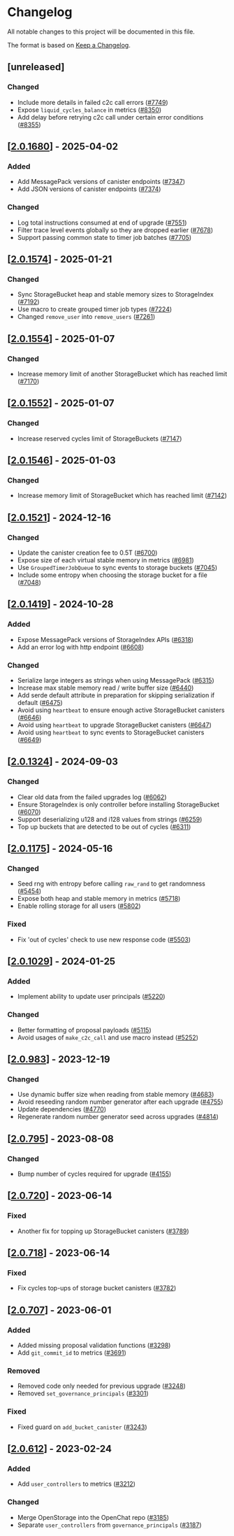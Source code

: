 # Changelog

All notable changes to this project will be documented in this file.

The format is based on [Keep a Changelog](https://keepachangelog.com/en/1.0.0/).

## [unreleased]

### Changed

- Include more details in failed c2c call errors ([#7749](https://github.com/open-chat-labs/open-chat/pull/7749))
- Expose `liquid_cycles_balance` in metrics ([#8350](https://github.com/open-chat-labs/open-chat/pull/8350))
- Add delay before retrying c2c call under certain error conditions ([#8355](https://github.com/open-chat-labs/open-chat/pull/8355))

## [[2.0.1680](https://github.com/open-chat-labs/open-chat/releases/tag/v2.0.1680-storage_index)] - 2025-04-02

### Added

- Add MessagePack versions of canister endpoints ([#7347](https://github.com/open-chat-labs/open-chat/pull/7347))
- Add JSON versions of canister endpoints ([#7374](https://github.com/open-chat-labs/open-chat/pull/7374))

### Changed

- Log total instructions consumed at end of upgrade ([#7551](https://github.com/open-chat-labs/open-chat/pull/7551))
- Filter trace level events globally so they are dropped earlier ([#7678](https://github.com/open-chat-labs/open-chat/pull/7678))
- Support passing common state to timer job batches ([#7705](https://github.com/open-chat-labs/open-chat/pull/7705))

## [[2.0.1574](https://github.com/open-chat-labs/open-chat/releases/tag/v2.0.1574-storage_index)] - 2025-01-21

### Changed

- Sync StorageBucket heap and stable memory sizes to StorageIndex ([#7192](https://github.com/open-chat-labs/open-chat/pull/7192))
- Use macro to create grouped timer job types ([#7224](https://github.com/open-chat-labs/open-chat/pull/7224))
- Changed `remove_user` into `remove_users` ([#7261](https://github.com/open-chat-labs/open-chat/pull/7261))

## [[2.0.1554](https://github.com/open-chat-labs/open-chat/releases/tag/v2.0.1554-storage_index)] - 2025-01-07

### Changed

- Increase memory limit of another StorageBucket which has reached limit ([#7170](https://github.com/open-chat-labs/open-chat/pull/7170))

## [[2.0.1552](https://github.com/open-chat-labs/open-chat/releases/tag/v2.0.1552-storage_index)] - 2025-01-07

### Changed

- Increase reserved cycles limit of StorageBuckets ([#7147](https://github.com/open-chat-labs/open-chat/pull/7147))

## [[2.0.1546](https://github.com/open-chat-labs/open-chat/releases/tag/v2.0.1546-storage_index)] - 2025-01-03

### Changed

- Increase memory limit of StorageBucket which has reached limit ([#7142](https://github.com/open-chat-labs/open-chat/pull/7142))

## [[2.0.1521](https://github.com/open-chat-labs/open-chat/releases/tag/v2.0.1521-storage_index)] - 2024-12-16

### Changed

- Update the canister creation fee to 0.5T ([#6700](https://github.com/open-chat-labs/open-chat/pull/6700))
- Expose size of each virtual stable memory in metrics ([#6981](https://github.com/open-chat-labs/open-chat/pull/6981))
- Use `GroupedTimerJobQueue` to sync events to storage buckets ([#7045](https://github.com/open-chat-labs/open-chat/pull/7045))
- Include some entropy when choosing the storage bucket for a file ([#7048](https://github.com/open-chat-labs/open-chat/pull/7048))

## [[2.0.1419](https://github.com/open-chat-labs/open-chat/releases/tag/v2.0.1419-storage_index)] - 2024-10-28

### Added

- Expose MessagePack versions of StorageIndex APIs ([#6318](https://github.com/open-chat-labs/open-chat/pull/6318))
- Add an error log with http endpoint ([#6608](https://github.com/open-chat-labs/open-chat/pull/6608))

### Changed

- Serialize large integers as strings when using MessagePack ([#6315](https://github.com/open-chat-labs/open-chat/pull/6315))
- Increase max stable memory read / write buffer size ([#6440](https://github.com/open-chat-labs/open-chat/pull/6440))
- Add serde default attribute in preparation for skipping serialization if default ([#6475](https://github.com/open-chat-labs/open-chat/pull/6475))
- Avoid using `heartbeat` to ensure enough active StorageBucket canisters ([#6646](https://github.com/open-chat-labs/open-chat/pull/6646))
- Avoid using `heartbeat` to upgrade StorageBucket canisters ([#6647](https://github.com/open-chat-labs/open-chat/pull/6647))
- Avoid using `heartbeat` to sync events to StorageBucket canisters ([#6649](https://github.com/open-chat-labs/open-chat/pull/6649))

## [[2.0.1324](https://github.com/open-chat-labs/open-chat/releases/tag/v2.0.1324-storage_index)] - 2024-09-03

### Changed

- Clear old data from the failed upgrades log ([#6062](https://github.com/open-chat-labs/open-chat/pull/6062))
- Ensure StorageIndex is only controller before installing StorageBucket ([#6070](https://github.com/open-chat-labs/open-chat/pull/6070))
- Support deserializing u128 and i128 values from strings ([#6259](https://github.com/open-chat-labs/open-chat/pull/6259))
- Top up buckets that are detected to be out of cycles ([#6311](https://github.com/open-chat-labs/open-chat/pull/6311))

## [[2.0.1175](https://github.com/open-chat-labs/open-chat/releases/tag/v2.0.1175-storage_index)] - 2024-05-16

### Changed

- Seed rng with entropy before calling `raw_rand` to get randomness ([#5454](https://github.com/open-chat-labs/open-chat/pull/5454))
- Expose both heap and stable memory in metrics ([#5718](https://github.com/open-chat-labs/open-chat/pull/5718))
- Enable rolling storage for all users ([#5802](https://github.com/open-chat-labs/open-chat/pull/5802))

### Fixed

- Fix 'out of cycles' check to use new response code ([#5503](https://github.com/open-chat-labs/open-chat/pull/5503))

## [[2.0.1029](https://github.com/open-chat-labs/open-chat/releases/tag/v2.0.1029-storage_index)] - 2024-01-25

### Added

- Implement ability to update user principals ([#5220](https://github.com/open-chat-labs/open-chat/pull/5220))

### Changed

- Better formatting of proposal payloads ([#5115](https://github.com/open-chat-labs/open-chat/pull/5115))
- Avoid usages of `make_c2c_call` and use macro instead ([#5252](https://github.com/open-chat-labs/open-chat/pull/5252))

## [[2.0.983](https://github.com/open-chat-labs/open-chat/releases/tag/v2.0.983-storage_index)] - 2023-12-19

### Changed

- Use dynamic buffer size when reading from stable memory ([#4683](https://github.com/open-chat-labs/open-chat/pull/4683))
- Avoid reseeding random number generator after each upgrade ([#4755](https://github.com/open-chat-labs/open-chat/pull/4755))
- Update dependencies ([#4770](https://github.com/open-chat-labs/open-chat/pull/4770))
- Regenerate random number generator seed across upgrades ([#4814](https://github.com/open-chat-labs/open-chat/pull/4814))

## [[2.0.795](https://github.com/open-chat-labs/open-chat/releases/tag/v2.0.795-storage_index)] - 2023-08-08

### Changed

- Bump number of cycles required for upgrade ([#4155](https://github.com/open-chat-labs/open-chat/pull/4155))

## [[2.0.720](https://github.com/open-chat-labs/open-chat/releases/tag/v2.0.720-storage_index)] - 2023-06-14

### Fixed

- Another fix for topping up StorageBucket canisters ([#3789](https://github.com/open-chat-labs/open-chat/pull/3789))

## [[2.0.718](https://github.com/open-chat-labs/open-chat/releases/tag/v2.0.718-storage_index)] - 2023-06-14

### Fixed

- Fix cycles top-ups of storage bucket canisters ([#3782](https://github.com/open-chat-labs/open-chat/pull/3782))

## [[2.0.707](https://github.com/open-chat-labs/open-chat/releases/tag/v2.0.707-storage_index)] - 2023-06-01

### Added

- Added missing proposal validation functions ([#3298](https://github.com/open-chat-labs/open-chat/pull/3298))
- Add `git_commit_id` to metrics ([#3691](https://github.com/open-chat-labs/open-chat/pull/3691))

### Removed

- Removed code only needed for previous upgrade ([#3248](https://github.com/open-chat-labs/open-chat/pull/3248))
- Removed `set_governance_principals` ([#3301](https://github.com/open-chat-labs/open-chat/pull/3301))

### Fixed

- Fixed guard on `add_bucket_canister` ([#3243](https://github.com/open-chat-labs/open-chat/pull/3243))

## [[2.0.612](https://github.com/open-chat-labs/open-chat/releases/tag/v2.0.612-storage_index)] - 2023-02-24

### Added

- Add `user_controllers` to metrics ([#3212](https://github.com/open-chat-labs/open-chat/pull/3212))

### Changed

- Merge OpenStorage into the OpenChat repo ([#3185](https://github.com/open-chat-labs/open-chat/pull/3185))
- Separate `user_controllers` from `governance_principals` ([#3187](https://github.com/open-chat-labs/open-chat/pull/3187))
